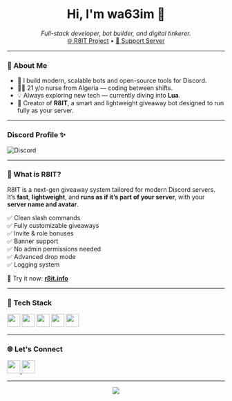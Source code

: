 <h1 align="center">Hi, I'm <strong>wa63im</strong> 👋</h1>

<p align="center">
  <i>Full-stack developer, bot builder, and digital tinkerer.</i><br>
  <a href="https://r8it.info">🌐 R8IT Project</a> • <a href="https://discord.gg/YOUR_SUPPORT_SERVER">💬 Support Server</a>
</p>

---

### 🚀 About Me

- 🧠 I build modern, scalable bots and open-source tools for Discord.
- 👨‍⚕️ 21 y/o nurse from Algeria — coding between shifts.
- 💡 Always exploring new tech — currently diving into **Lua**.
- 🔧 Creator of **R8IT**, a smart and lightweight giveaway bot designed to run fully as your server.

---

### Discord Profile ✨
![Discord](https://discord.c99.nl/widget/theme-3/357504040684486667.png)

---

### 🤖 What is R8IT?

R8IT is a next-gen giveaway system tailored for modern Discord servers.  
It’s **fast**, **lightweight**, and **runs as if it’s part of your server**, with your **server name and avatar**.

✅ Clean slash commands  
✅ Fully customizable giveaways  
✅ Invite & role bonuses  
✅ Banner support  
✅ No admin permissions needed  
✅ Advanced drop mode  
✅ Logging system

🔗 Try it now: [**r8it.info**](https://r8it.info)

---

### 🧰 Tech Stack

<p align="left">
  <img src="https://cdn.jsdelivr.net/gh/devicons/devicon/icons/javascript/javascript-original.svg" width="30" />
  <img src="https://cdn.jsdelivr.net/gh/devicons/devicon/icons/typescript/typescript-original.svg" width="30" />
  <img src="https://cdn.jsdelivr.net/gh/devicons/devicon/icons/nodejs/nodejs-original.svg" width="30" />
  <img src="https://cdn.jsdelivr.net/gh/devicons/devicon/icons/python/python-original.svg" width="30" />
  <img src="https://cdn.jsdelivr.net/gh/devicons/devicon/icons/docker/docker-original.svg" width="30" />
</p>

---

### 🌐 Let's Connect

<p>
  <a href="https://twitter.com/sam_elwassim" target="_blank">
    <img src="https://raw.githubusercontent.com/rahuldkjain/github-profile-readme-generator/master/src/images/icons/Social/twitter.svg" width="30" />
  </a>
  <a href="[https://instagram.com/_ljn.7](https://www.instagram.com/_wa63im_?igsh=MTR0dmRlcDh6Y3M1aA==)" target="_blank">
    <img src="https://raw.githubusercontent.com/rahuldkjain/github-profile-readme-generator/master/src/images/icons/Social/instagram.svg" width="30" />
  </a>
</p>

---

<p align="center">
  <img src="https://profile-counter.glitch.me/wa63im/count.svg" />
</p>
